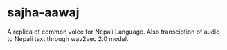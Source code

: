 # sajha-aawaj
 A replica of common voice for Nepali Language. Also transciption of audio to Nepali text through wav2vec 2.0 model.
